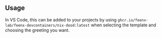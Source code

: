 ## Usage

In VS Code, this can be added to your projects by using `ghcr.io/feenx-lab/feenx-devcontainers/nix-dood:latest` when selecting the template and choosing the greeting you want.